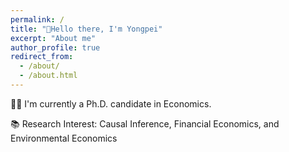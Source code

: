 ```yaml
---
permalink: /
title: "👋Hello there, I'm Yongpei"
excerpt: "About me"
author_profile: true
redirect_from: 
  - /about/
  - /about.html
---
```


👩‍🎓 I'm currently a Ph.D. candidate in Economics.

📚 Research Interest: Causal Inference, Financial Economics, and Environmental Economics